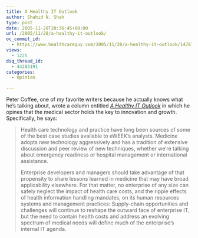```yaml
---
title: A Healthy IT Outlook
author: Shahid N. Shah
type: post
date: 2005-11-28T20:36:45+00:00
url: /2005/11/28/a-healthy-it-outlook/
oc_commit_id:
  - https://www.healthcareguy.com/2005/11/28/a-healthy-it-outlook/1478768937
views:
  - 1225
dsq_thread_id:
  - 44283191
categories:
  - Opinion

---
```

Peter Coffee, one of my favorite writers because he actually knows what he&#8217;s talking about, wrote a column entitled [_A Healthy IT Outlook_][1] in which he opines that the medical sector holds the key to innovation and growth. Specifically, he says:

> Health care technology and practice have long been sources of some of the best case studies available to eWEEK&#8217;s analysts. Medicine adopts new technology aggressively and has a tradition of extensive discussion and peer review of new techniques, whether we&#8217;re talking about emergency readiness or hospital management or international assistance.
> 
> Enterprise developers and managers should take advantage of that propensity to share lessons learned in medicine that may have broad applicability elsewhere. For that matter, no enterprise of any size can safely neglect the impact of health care costs, and the ripple effects of health information handling mandates, on its human resources systems and management practices: Supply-chain opportunities and challenges will continue to reshape the outward face of enterprise IT, but the need to contain health costs and address an evolving spectrum of medical needs will define much of the enterprise&#8217;s internal IT agenda.

 [1]: http://www.eweek.com/article2/0,1895,1893551,00.asp
